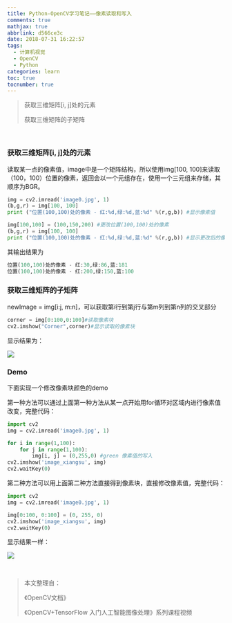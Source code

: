 ```yaml
---
title: Python-OpenCV学习笔记——像素读取和写入
comments: true
mathjax: true
abbrlink: d566ce3c
date: 2018-07-31 16:22:57
tags:
  - 计算机视觉
  - OpenCV
  - Python
categories: learn
toc: true
tocnumber: true
---
```


> 获取三维矩阵[i, j]处的元素
>
> 获取三维矩阵的子矩阵

<!-- more -->

​       

### 获取三维矩阵[i, j]处的元素

读取某一点的像素值，image中是一个矩阵结构，所以使用img[100, 100]来读取（100，100）位置的像素，返回会以一个元组存在，使用一个三元组来存储，其顺序为BGR。

```python
img = cv2.imread('image0.jpg', 1)
(b,g,r) = img[100, 100]
print ("位置(100,100)处的像素 - 红:%d,绿:%d,蓝:%d" %(r,g,b)) #显示像素值

img[100,100] = (100,150,200) #更改位置(100,100)处的像素
(b,g,r) = img[100, 100]
print ("位置(100,100)处的像素 - 红:%d,绿:%d,蓝:%d" %(r,g,b)) #显示更改后的像素值
```

其输出结果为

```python
位置(100,100)处的像素 - 红:30,绿:86,蓝:181
位置(100,100)处的像素 - 红:200,绿:150,蓝:100
```





### 获取三维矩阵的子矩阵

newImage = img[i:j, m:n]，可以获取第i行到第j行与第m列到第n列的交叉部分

```python
corner = img[0:100,0:100]#读取像素块
cv2.imshow("Corner",corner)#显示读取的像素块
```

显示结果为：

![](https://qn.hushhw.cn/images/images_zijuchen.png)



### Demo

下面实现一个修改像素块颜色的demo

第一种方法可以通过上面第一种方法从某一点开始用for循环对区域内进行像素值改变，完整代码：

```python
import cv2
img = cv2.imread('image0.jpg', 1)

for i in range(1,100):
    for j in range(1,100):
        img[i, j] = (0,255,0) #green 像素值的写入
cv2.imshow('image_xiangsu', img)
cv2.waitKey(0)
```

第二种方法可以用上面第二种方法直接得到像素块，直接修改像素值，完整代码：

```python
import cv2
img = cv2.imread('image0.jpg', 1)

img[0:100, 0:100] = (0, 255, 0)
cv2.imshow('image_xiangsu', img)
cv2.waitKey(0)
```

显示结果一样：

![](https://qn.hushhw.cn/images/images_xiangsu.png)

​       

> 本文整理自：
>
> 《OpenCV文档》
>
> 《OpenCV+TensorFlow 入门人工智能图像处理》系列课程视频
